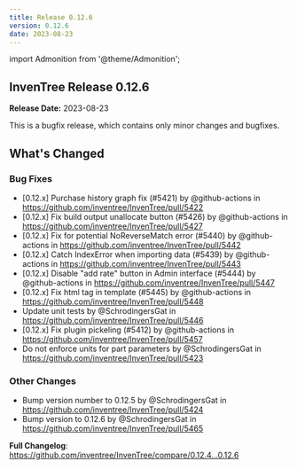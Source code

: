 ```yaml
---
title: Release 0.12.6
version: 0.12.6
date: 2023-08-23
---
```


import Admonition from '@theme/Admonition';

## InvenTree Release 0.12.6

**Release Date:** 2023-08-23

<Admonition type='info' title='Bugfix'>
This is a bugfix release, which contains only minor changes and bugfixes.
</Admonition>
<!-- Release notes generated using configuration in .github/release.yml at 0.12.x -->

## What's Changed

### Bug Fixes
* [0.12.x] Purchase history graph fix (#5421) by @github-actions in https://github.com/inventree/InvenTree/pull/5422
* [0.12.x] Fix build output unallocate button (#5426) by @github-actions in https://github.com/inventree/InvenTree/pull/5427
* [0.12.x] Fix for potential NoReverseMatch error (#5440) by @github-actions in https://github.com/inventree/InvenTree/pull/5442
* [0.12.x] Catch IndexError when importing data (#5439) by @github-actions in https://github.com/inventree/InvenTree/pull/5443
* [0.12.x] Disable "add rate" button in Admin interface (#5444) by @github-actions in https://github.com/inventree/InvenTree/pull/5447
* [0.12.x] Fix html tag in template (#5445) by @github-actions in https://github.com/inventree/InvenTree/pull/5448
* Update unit tests by @SchrodingersGat in https://github.com/inventree/InvenTree/pull/5446
* [0.12.x] Fix plugin pickeling (#5412) by @github-actions in https://github.com/inventree/InvenTree/pull/5457
* Do not enforce units for part parameters by @SchrodingersGat in https://github.com/inventree/InvenTree/pull/5423

### Other Changes
* Bump version number to 0.12.5 by @SchrodingersGat in https://github.com/inventree/InvenTree/pull/5424
* Bump version to 0.12.6 by @SchrodingersGat in https://github.com/inventree/InvenTree/pull/5465


**Full Changelog**: https://github.com/inventree/InvenTree/compare/0.12.4...0.12.6
